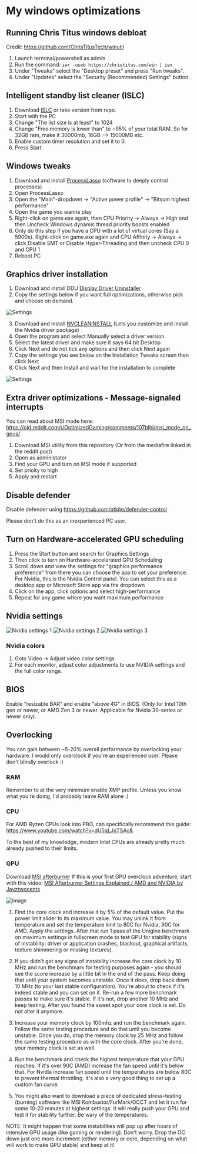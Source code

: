 # My windows optimizations

## Running Chris Titus windows debloat

Credit: https://github.com/ChrisTitusTech/winutil

1. Launch terminal/powershell as admin
2. Run the command: `iwr -useb https://christitus.com/win | iex`
3. Under "Tweaks" select the "Desktop preset" and press "Run tweaks".
4. Under "Updates" select the "Security (Recommended) Settings" button.

## Intelligent standby list cleaner (ISLC)
1. Download [ISLC](https://www.wagnardsoft.com/forums/viewtopic.php?t=1256) or take version from repo.
2. Start with the PC
3. Change "The list size is at least" to 1024
4. Change "Free memory is lower than" to ~95% of your total RAM. So for 32GB ram, make it 30000mb, 16GB --> 15000MB etc.
5. Enable custom timer resolution and set it to 0.
6. Press Start

## Windows tweaks
1. Download and install [ProcessLasso](https://bitsum.com/) (software to deeply control processes)
2. Open ProcessLasso
3. Open the "Main"-dropdown → "Active power profile" → "Bitsum highest performance"
3. Open the game you wanna play
4. Right-click on game.exe again, then CPU Priority → Always → High and then Uncheck Windows dynamic thread priority boosts enabled
5. Only do this step if you have a CPU with a lot of virtual cores (Say a 5900x). Right-click on game.exe again and CPU Affinity → Always → click Disable SMT or Disable Hyper-Threading and then uncheck CPU 0 and CPU 1
6. Reboot PC

## Graphics driver installation
1. Download and install DDU [Display Driver Uninstaller](https://www.wagnardsoft.com/forums/viewtopic.php?t=4316)
2. Copy the settings below if you want full optimizations, otherwise pick and choose on demand.

![Settings](https://lh6.googleusercontent.com/uzb_bEKtYPn2xDNgPmPxZJ-8c-IHmJZDcXNw0KmCXjQjHjPRCydZZHsIyxpWqmz5KfOWRHP1KCFKEQt4Z6XmVtaevjq7vuce7J-CLxGgNAI23lweBY6biSbZOzU1SL5L5z80Yy_dmemIWkezkvlbCCA)

3. Download and install [NVCLEANINSTALL](https://www.techpowerup.com/download/techpowerup-nvcleanstall/) (Lets you customize and install the Nvidia driver package)
4. Open the program and select Manually select a driver version
5. Select the latest driver and make sure it says 64 bit Desktop
6. Click Next and do not tick any options and then click Next again
7. Copy the settings you see below on the Installation Tweaks screen then click Next
8. Click Next and then Install and wait for the installation to complete

![Settings](https://lh6.googleusercontent.com/uzb_bEKtYPn2xDNgPmPxZJ-8c-IHmJZDcXNw0KmCXjQjHjPRCydZZHsIyxpWqmz5KfOWRHP1KCFKEQt4Z6XmVtaevjq7vuce7J-CLxGgNAI23lweBY6biSbZOzU1SL5L5z80Yy_dmemIWkezkvlbCCA)

## Extra driver optimizations - Message-signaled interrupts
You can read about MSI mode here: https://old.reddit.com/r/OptimizedGaming/comments/107blhi/msi_mode_on_gpus/
1. Download MSI utility from this repository (Or from the mediafire linked in the reddit post)
2. Open as administator
3. Find your GPU and turn on MSI mode if supported
4. Set prioity to high
5. Apply and restart

## Disable defender
Disable defender using https://github.com/qtkite/defender-control

Please don't do this as an inexperienced PC user.

## Turn on Hardware-accelerated GPU scheduling

1. Press the Start button and search for Graphics Settings
2. Then click to turn on Hardware-accelerated GPU Scheduling
3. Scroll down and view the settings for "graphics performance preference" from there you can choose the app to set your preference. For Nvidia, this is the Nvidia Control panel. You can select this as a desktop app or Microsoft Store app via the dropdown
4. Click on the app, click options and select high-performance
5. Repeat for any game where you want maximum performance

## Nvidia settings
![Nvidia settings 1](Images/1.png?raw=true "nvidia1")
![Nvidia settings 2](Images/2.png?raw=true "nvidia2")
![Nvidia settings 3](Images/3.png?raw=true "nvidia3")

### Nvidia colors
1. Goto Video -> Adjust video color settings
2. For each monitor, adjust color adjustments to use NVIDIA settings and the full color range.

## BIOS
Enable “resizable BAR” and enable “above 4G” in BIOS. (Only for Intel 10th gen or newer, or AMD Zen 3 or newer. Applicable for Nvidia 30-series or newer only).

## Overlocking
You can gain between ~5-20% overall performance by overlocking your hardware. I would only overclock if you're an experienced user. Please don't blindly overlock :)

### RAM
Remember to at the very minimum enable XMP profile. Unless you know what you're doing, I'd probably leave RAM alone :)

### CPU
For AMD Ryzen CPUs look into PBO, can specifically recommend this guide: https://www.youtube.com/watch?v=dU5qLJqTSAc&

To the best of my knowledge, modern Intel CPUs are already pretty much already pushed to their limits. 

### GPU
Download [MSI afterburner](https://www.msi.com/Landing/afterburner/graphics-cards)
If this is your first GPU overclock adventure, start with this video: [MSI Afterburner Settings Explained / AMD and NVIDIA by Jayztwocents](https://www.youtube.com/watch?v=6_Me603fnq8)

![image](https://github.com/SteffenCarlsen/My-windows-10-optimizations-for-gaming/assets/9629847/f76d65f4-7d8c-4c9a-857d-20f895a50bbd)

1. Find the core clock and increase it by 5% of the default value. Put the power limit slider to its maximum value. You may unlink it from temperature and set the temperature limit to 80C for Nvidia, 90C for AMD. Apply the settings. After that run 1 pass of the Unigine benchmark on maximum settings in fullscreen mode to test GPU for stability (signs of instability: driver or application crashes, blackout, graphical artifacts, texture shimmering or missing textures).

2. If you didn't get any signs of instability increase the core clock by 10 MHz and run the benchmark for testing purposes again - you should see the score increase by a little bit in the end of the pass. Keep doing that until your system becomes unstable. Once it does, drop back down 10 MHz (to your last stable configuration). You're about to check if it's indeed stable and you can set on it. Re-run a few more benchmark passes to make sure it's stable. If it's not, drop another 10 MHz and keep testing. After you found the sweet spot your core clock is set. Do not alter it anymore.

3. Increase your memory clock by 100mhz and run the benchmark again. Follow the same testing procedure and do that until you become unstable. Once you do, drop the memory clock by 25 MHz and follow the same testing procedure as with the core clock. After you're done, your memory clock is set as well.

4. Run the benchmark and check the highest temperature that your GPU reaches. If it's over 90C (AMD) increase the fan speed until it's below that. For Nvidia increase fan speed until the temperatures are below 80C to prevent thermal throttling. It's also a very good thing to set up a custom fan curve.

5. You might also want to download a piece of dedicated stress-testing (burning) software like MSI Kombustor/FurMark/OCCT and let it run for some 10-20 minutes at highest settings. It will really push your GPU and test it for stability further. Be wary of the temperatures.

NOTE: It might happen that some instabilities will pop up after hours of intensive GPU usage (like gaming or rendering). Don't worry. Drop the OC down just one more increment (either memory or core, depending on what will work to make GPU stable) and keep at it! 


